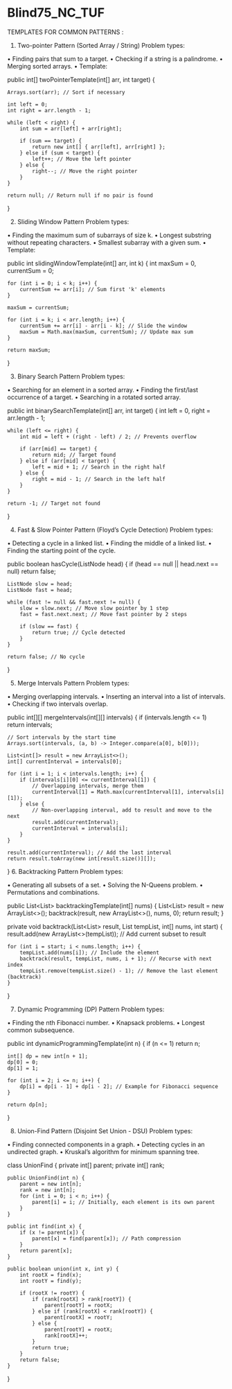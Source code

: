 # Blind75_NC_TUF

TEMPLATES FOR COMMON PATTERNS :

1. Two-pointer Pattern (Sorted Array / String)
Problem types:

•	Finding pairs that sum to a target.
•	Checking if a string is a palindrome.
•	Merging sorted arrays.
•	Template:

public int[] twoPointerTemplate(int[] arr, int target) {

    Arrays.sort(arr); // Sort if necessary

    int left = 0;
    int right = arr.length - 1;

    while (left < right) {
        int sum = arr[left] + arr[right];

        if (sum == target) {
            return new int[] { arr[left], arr[right] };
        } else if (sum < target) {
            left++; // Move the left pointer
        } else {
            right--; // Move the right pointer
        }
    }

    return null; // Return null if no pair is found
}

2. Sliding Window Pattern
Problem types:

•	Finding the maximum sum of subarrays of size k.
•	Longest substring without repeating characters.
•	Smallest subarray with a given sum.
•	Template:

public int slidingWindowTemplate(int[] arr, int k) {
    int maxSum = 0, currentSum = 0;

    for (int i = 0; i < k; i++) {
        currentSum += arr[i]; // Sum first 'k' elements
    }

    maxSum = currentSum;

    for (int i = k; i < arr.length; i++) {
        currentSum += arr[i] - arr[i - k]; // Slide the window
        maxSum = Math.max(maxSum, currentSum); // Update max sum
    }

    return maxSum;
}

3. Binary Search Pattern
Problem types:

•	Searching for an element in a sorted array.
•	Finding the first/last occurrence of a target.
•	Searching in a rotated sorted array.

public int binarySearchTemplate(int[] arr, int target) {
    int left = 0, right = arr.length - 1;

    while (left <= right) {
        int mid = left + (right - left) / 2; // Prevents overflow

        if (arr[mid] == target) {
            return mid; // Target found
        } else if (arr[mid] < target) {
            left = mid + 1; // Search in the right half
        } else {
            right = mid - 1; // Search in the left half
        }
    }

    return -1; // Target not found
}

4. Fast & Slow Pointer Pattern (Floyd’s Cycle Detection)
Problem types:

•	Detecting a cycle in a linked list.
•	Finding the middle of a linked list.
•	Finding the starting point of the cycle.

public boolean hasCycle(ListNode head) {
    if (head == null || head.next == null) return false;

    ListNode slow = head;
    ListNode fast = head;

    while (fast != null && fast.next != null) {
        slow = slow.next; // Move slow pointer by 1 step
        fast = fast.next.next; // Move fast pointer by 2 steps

        if (slow == fast) {
            return true; // Cycle detected
        }
    }

    return false; // No cycle
}

5. Merge Intervals Pattern
Problem types:

•	Merging overlapping intervals.
•	Inserting an interval into a list of intervals.
•	Checking if two intervals overlap.

public int[][] mergeIntervals(int[][] intervals) {
    if (intervals.length <= 1) return intervals;

    // Sort intervals by the start time
    Arrays.sort(intervals, (a, b) -> Integer.compare(a[0], b[0]));

    List<int[]> result = new ArrayList<>();
    int[] currentInterval = intervals[0];

    for (int i = 1; i < intervals.length; i++) {
        if (intervals[i][0] <= currentInterval[1]) {
            // Overlapping intervals, merge them
            currentInterval[1] = Math.max(currentInterval[1], intervals[i][1]);
        } else {
            // Non-overlapping interval, add to result and move to the next
            result.add(currentInterval);
            currentInterval = intervals[i];
        }
    }

    result.add(currentInterval); // Add the last interval
    return result.toArray(new int[result.size()][]);
}
6. Backtracking Pattern
Problem types:

•	Generating all subsets of a set.
•	Solving the N-Queens problem.
•	Permutations and combinations.

public List<List<Integer>> backtrackingTemplate(int[] nums) {
    List<List<Integer>> result = new ArrayList<>();
    backtrack(result, new ArrayList<>(), nums, 0);
    return result;
}

private void backtrack(List<List<Integer>> result, List<Integer> tempList, int[] nums, int start) {
    result.add(new ArrayList<>(tempList)); // Add current subset to result

    for (int i = start; i < nums.length; i++) {
        tempList.add(nums[i]); // Include the element
        backtrack(result, tempList, nums, i + 1); // Recurse with next index
        tempList.remove(tempList.size() - 1); // Remove the last element (backtrack)
    }
}

7. Dynamic Programming (DP) Pattern
Problem types:

•	Finding the nth Fibonacci number.
•	Knapsack problems.
•	Longest common subsequence.

public int dynamicProgrammingTemplate(int n) {
    if (n <= 1) return n;

    int[] dp = new int[n + 1];
    dp[0] = 0;
    dp[1] = 1;

    for (int i = 2; i <= n; i++) {
        dp[i] = dp[i - 1] + dp[i - 2]; // Example for Fibonacci sequence
    }

    return dp[n];
}

8. Union-Find Pattern (Disjoint Set Union - DSU)
Problem types:

•	Finding connected components in a graph.
•	Detecting cycles in an undirected graph.
•	Kruskal’s algorithm for minimum spanning tree.

class UnionFind {
    private int[] parent;
    private int[] rank;

    public UnionFind(int n) {
        parent = new int[n];
        rank = new int[n];
        for (int i = 0; i < n; i++) {
            parent[i] = i; // Initially, each element is its own parent
        }
    }

    public int find(int x) {
        if (x != parent[x]) {
            parent[x] = find(parent[x]); // Path compression
        }
        return parent[x];
    }

    public boolean union(int x, int y) {
        int rootX = find(x);
        int rootY = find(y);

        if (rootX != rootY) {
            if (rank[rootX] > rank[rootY]) {
                parent[rootY] = rootX;
            } else if (rank[rootX] < rank[rootY]) {
                parent[rootX] = rootY;
            } else {
                parent[rootY] = rootX;
                rank[rootX]++;
            }
            return true;
        }
        return false;
    }
}

